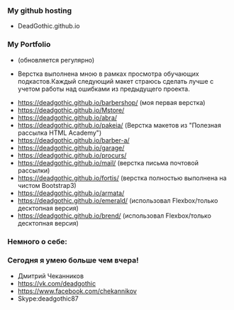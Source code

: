 ### My github hosting ###
- DeadGothic.github.io



### My Portfolio ###
- (обновляется регулярно)
* Верстка выполнена мною в рамках просмотра обучающих подкастов.Каждый следующий макет страюсь сделать лучше с учетом работы над ошибками  из предыдущего проекта.
- https://deadgothic.github.io/barbershop/ (моя первая верстка)
- https://deadgothic.github.io/Mstore/
- https://deadgothic.github.io/abra/
- https://deadgothic.github.io/pakeia/ (Верстка макетов из "Полезная рассылка HTML Academy")
- https://deadgothic.github.io/barber-a/
- https://deadgothic.github.io/garage/
- https://deadgothic.github.io/procurs/
- https://deadgothic.github.io/mail/ (верстка письма почтовой рассылки)
- https://deadgothic.github.io/fortis/ (верстка полностью выполнена на чистом Bootstrap3)
- https://deadgothic.github.io/armata/
- https://deadgothic.github.io/emerald/ (использовал Flexbox/только десктопная версия)
- https://deadgothic.github.io/brend/   (использовал Flexbox/только десктопная версия) 



	



### Немного о себе: ###
### Сегодня я умею больше чем вчера! ###
* Дмитрий Чеканников
* https://vk.com/deadgothic
* https://www.facebook.com/chekannikov
* Skype:deadgothic87


